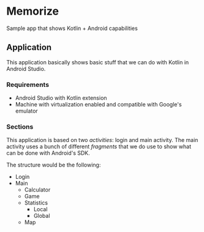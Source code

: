 # Memorize
Sample app that shows Kotlin + Android capabilities

## Application

This application basically shows basic stuff that we can do with Kotlin in Android Studio.

### Requirements

* Android Studio with Kotlin extension
* Machine with virtualization enabled and compatible with Google's emulator

### Sections

This application is based on two _activities_: login and main activity. The main activity
uses a bunch of different _fragments_ that we do use to show what can be done with Android's
SDK.

The structure would be the following:

* Login
* Main
  * Calculator
  * Game
  * Statistics
    * Local
    * Global
  * Map
